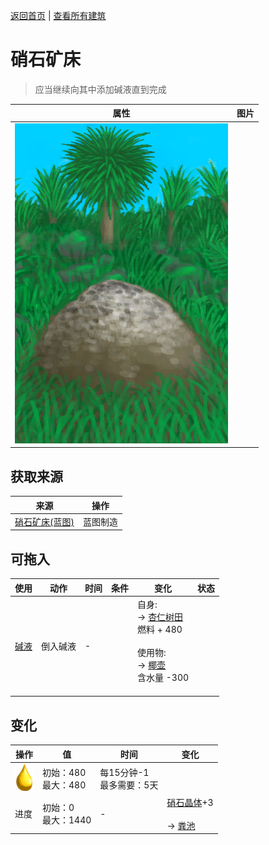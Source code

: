 [返回首页](index.md)   |  [查看所有建筑](building.md)
# 硝石矿床  
> 应当继续向其中添加碱液直到完成  
  
  属性  |   图片   
 ----  |  ----:   
   |  ![](Sprite/NiterBed.png)   
  
## 获取来源  
来源  |  操作  
----  |  ----  
[硝石矿床(蓝图)](Bp_NiterBed.md)  |  蓝图制造  
## 可拖入  
使用  |  动作  |  时间  |  条件  |  变化  |  状态  
----  |  ----  |  ----  |  ----  |  ----  |  ----  
[碱液](LQ_Lye.md)  |  倒入碱液  |  -  |    |  自身:<br>→ [杏仁树田](CropPlotAlmondTree.md)<br>燃料 + 480<br><br>使用物:<br>→ [椰壶](CoconutFlask.md)<br>含水量  -300<br><br>  |    
## 变化  
操作  |  值  |  时间  |  变化  
----  |  ----  |  ----  |  ----  
<img decoding="async" src="Sprite/Lye.png" style="width:30px;">  |  初始：480<br>最大：480  |  每15分钟-1<br>最多需要：5天  |    
进度  |  初始：0<br>最大：1440  |  -  |  [硝石晶体](NiterCrystals.md)+3 <br><br>→ [粪池](Cesspool.md)  
